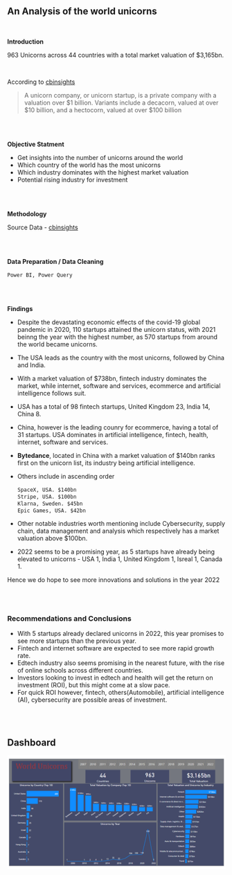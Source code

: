 
## An Analysis of the world unicorns

<br/>

**Introduction**

963 Unicorns across 44 countries with a total market valuation of $3,165bn.

<br/>

According to [cbinsights](https://www.cbinsights.com/research-unicorn-companies)
> A unicorn company, or unicorn startup, is a private company with a valuation over $1 billion.
> Variants include a decacorn, valued at over $10 billion, and a hectocorn, valued at over $100 billion

<br/><br/>

**Objective Statment**

- Get insights into the number of unicorns around the world
- Which country of the world has the most unicorns
- Which industry dominates with the highest market valuation
- Potential rising industry for investment

<br/><br/>

**Methodology**

Source Data -  [cbinsights](https://www.cbinsights.com/research-unicorn-companies)

<br/><br/>


**Data Preparation / Data Cleaning**
  
    Power BI, Power Query


<br/><br/>


**Findings**

- Despite the devastating economic effects of the covid-19 global pandemic in 2020, 110 startups attained the unicorn status, with 2021 beinng the year with the highest number, as 570 startups from around the world became unicorns.

- The USA leads as the country with the most unicorns, followed by China and India.

- With a market valuation of $738bn, fintech industry dominates the market, while internet, software and services, ecommerce and artificial intelligence follows suit.

- USA has a total of 98 fintech startups, United Kingdom 23,  India 14, China 8.

- China, however is the leading counry for ecommerce, having a total of 31 startups.
USA dominates in artificial intelligence, fintech, health, internet, software and services.


- **Bytedance**, located in China with a market valuation of $140bn ranks first on the unicorn list, its industry being artificial intelligence.
- Others include in ascending order
  ```
  SpaceX, USA. $140bn
  Stripe, USA. $100bn
  Klarna, Sweden. $45bn
  Epic Games, USA. $42bn

  ```
- Other notable industries worth mentioning include Cybersecurity, supply chain, data management and analysis which respectively has a market valuation above $100bn.

- 2022 seems to be a promising year, as 5 startups have already being elevated to unicorns - USA 1, India 1, United Kingdom 1, Isreal 1, Canada 1. 

Hence we do hope to see more innovations and solutions in the year 2022


<br/><br/>


### Recommendations and Conclusions

- With 5 startups already declared unicorns in 2022, this year promises to see more startups than the previous year.
- Fintech and internet software are expected to see more rapid growth rate.
- Edtech industry also seems promising in the nearest future, with the rise of online schools across different countries.
- Investors looking to invest in edtech and health will get the return on investment (ROI), but this might come at a slow pace.
- For quick ROI however, fintech, others(Automobile), artificial intelligence (AI), cybersecurity are possible areas of investment.


<br/><br/>


## Dashboard 

[![Dashborad Link](/World_Unicorns.png)](https://app.powerbi.com/groups/me/reports/53a1c412-78b2-4e5d-b2c6-6141fdf675d2/ReportSection)